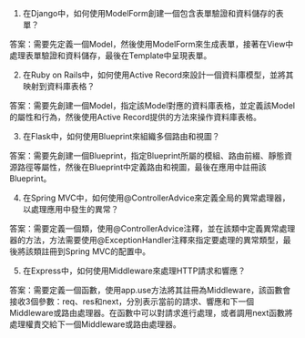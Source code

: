 

1. 在Django中，如何使用ModelForm創建一個包含表單驗證和資料儲存的表單？

答案：需要先定義一個Model，然後使用ModelForm來生成表單，接著在View中處理表單驗證和資料儲存，最後在Template中呈現表單。

2. 在Ruby on Rails中，如何使用Active Record來設計一個資料庫模型，並將其映射到資料庫表格？

答案：需要先創建一個Model，指定該Model對應的資料庫表格，並定義該Model的屬性和行為，然後使用Active Record提供的方法來操作資料庫表格。

3. 在Flask中，如何使用Blueprint來組織多個路由和視圖？

答案：需要先創建一個Blueprint，指定Blueprint所屬的模組、路由前綴、靜態資源路徑等屬性，然後在Blueprint中定義路由和視圖，最後在應用中註冊該Blueprint。

4. 在Spring MVC中，如何使用@ControllerAdvice來定義全局的異常處理器，以處理應用中發生的異常？

答案：需要定義一個類，使用@ControllerAdvice注釋，並在該類中定義異常處理器的方法，方法需要使用@ExceptionHandler注釋來指定要處理的異常類型，最後將該類註冊到Spring MVC的配置中。

5. 在Express中，如何使用Middleware來處理HTTP請求和響應？

答案：需要定義一個函數，使用app.use方法將其註冊為Middleware，該函數會接收3個參數：req、res和next，分別表示當前的請求、響應和下一個Middleware或路由處理器。在函數中可以對請求進行處理，或者調用next函數將處理權責交給下一個Middleware或路由處理器。